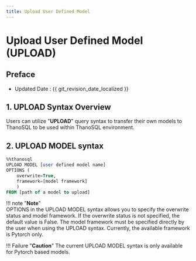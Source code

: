 ```yaml
---
title: Upload User Defined Model
---
```


# __Upload User Defined Model (UPLOAD)__

## Preface

- Updated Date : {{ git_revision_date_localized }}

## __1. UPLOAD Syntax Overview__

Users can utilize "__UPLOAD__" query syntax to transfer their own models to ThanoSQL to be used within ThanoSQL environment. 

## __2. UPLOAD MODEL syntax__
```sql
%%thanosql
UPLOAD MODEL [user defined model name] 
OPTIONS (
    overwrite=True, 
    framework=[model framework]
    ) 
FROM [path of a model to upload]
```

!!! note "__Note__"     
    OPTIONS in the UPLOAD MODEL syntax allows you to specify the overwrite status and model framework. If the overwrite status is not specified, the default value is False. The model framework must be specified directly by the user when using the UPLOAD syntax. Currently, the available framework is Pytorch only.
    
!!! Failure "__Caution__"
    The current UPLOAD MODEL syntax is only available for Pytorch based models.

